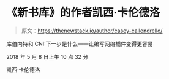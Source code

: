 # 《新书库》的作者凯西·卡伦德洛

> 原文：<https://thenewstack.io/author/casey-callendrello/>

库伯内特和 CNI:下一步是什么——让编写网络插件变得更容易

2018 年 5 月 8 日上午 10 点 32 分

凯西·卡伦德洛